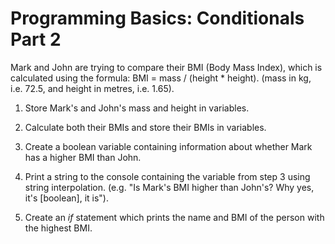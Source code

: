 # Programming Basics: Conditionals Part 2

Mark and John are trying to compare their BMI (Body Mass Index), which is calculated using the formula: BMI = mass / (height \* height). (mass in kg, i.e. 72.5, and height in metres, i.e. 1.65).

1. Store Mark's and John's mass and height in variables.

2. Calculate both their BMIs and store their BMIs in variables.
3. Create a boolean variable containing information about whether Mark has a higher BMI than John.
4. Print a string to the console containing the variable from step 3 using string interpolation. (e.g. "Is Mark's BMI higher than John's? Why yes, it's [boolean], it is").
5. Create an _if_ statement which prints the name and BMI of the person with the highest BMI.
